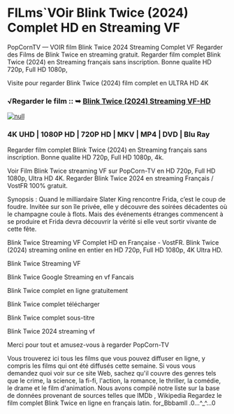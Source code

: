 # FILms`VOir Blink Twice (2024) Complet HD en Streaming VF

PopCornTV — VOIR film Blink Twice 2024 Streaming Complet VF Regarder des Films de Blink Twice en streaming gratuit. Regarder film complet Blink Twice (2024) en Streaming français sans inscription. Bonne qualite HD 720p, Full HD 1080p,

Visite pour regarder Blink Twice (2024) film complet en ULTRA HD 4K

### √Regarder le film :: ➥ [Blink Twice (2024) Streaming VF-HD](https://popcorn-tv.online/fr/movie/840705/blink-twice)

[![null](https://static.wixstatic.com/media/855a25_043b5abeb4ae4d35ac003198e7fe56ed~mv2.gif)](https://popcorn-tv.online/fr/movie/840705/blink-twice)

### 4K UHD | 1080P HD | 720P HD | MKV | MP4 | DVD | Blu Ray

Regarder film complet Blink Twice (2024) en Streaming français sans inscription. Bonne qualite HD 720p, Full HD 1080p, 4k.

Voir Film Blink Twice streaming VF sur PopCorn-TV en HD 720p, Full HD 1080p, Ultra HD 4K. Regarder Blink Twice 2024 en streaming Français / VostFR 100% gratuit.

Synopsis : Quand le milliardaire Slater King rencontre Frida, c’est le coup de foudre. Invitée sur son île privée, elle y découvre des soirées décadentes où le champagne coule à flots. Mais des événements étranges commencent à se produire et Frida devra découvrir la vérité si elle veut sortir vivante de cette fête.

Blink Twice Streaming VF Complet HD en Française - VostFR. Blink Twice (2024) streaming online en entier en HD 720p, Full HD 1080p, 4K Ultra HD.

Blink Twice Streaming VF

Blink Twice Google Streaming en vf Fancais

Blink Twice complet en ligne gratuitement

Blink Twice complet télécharger

Blink Twice complet sous-titre

Blink Twice 2024 streaming vf

Merci pour tout et amusez-vous à regarder PopCorn-TV

Vous trouverez ici tous les films que vous pouvez diffuser en ligne, y compris les films qui ont été diffusés cette semaine. Si vous vous demandez quoi voir sur ce site Web, sachez qu'il couvre des genres tels que le crime, la science, la fi-fi, l'action, la romance, le thriller, la comédie, le drame et le film d'animation.
Nous avons compilé notre liste sur la base de données provenant de sources telles que IMDb , Wikipedia
Regardez le film complet Blink Twice en ligne en français latin. for_Bbbamll .0...^_^...0
